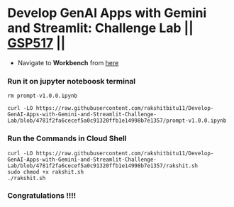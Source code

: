# Develop GenAI Apps with Gemini and Streamlit: Challenge Lab || [GSP517](https://www.cloudskillsboost.google/focuses/87315?parent=catalog) ||


* Navigate to **Workbench** from [here](https://console.cloud.google.com/vertex-ai/workbench/instances?)

### Run it on jupyter noteboosk terminal

```
rm prompt-v1.0.0.ipynb

curl -LO https://raw.githubusercontent.com/rakshitbitu11/Develop-GenAI-Apps-with-Gemini-and-Streamlit-Challenge-Lab/blob/4781f2fa6cecef5a0c91320ffb1e14998b7e1357/prompt-v1.0.0.ipynb
```

### Run the Commands in Cloud Shell

```
curl -LO https://raw.githubusercontent.com/rakshitbitu11/Develop-GenAI-Apps-with-Gemini-and-Streamlit-Challenge-Lab/blob/4781f2fa6cecef5a0c91320ffb1e14998b7e1357/rakshit.sh
sudo chmod +x rakshit.sh
./rakshit.sh
```
### Congratulations !!!!



